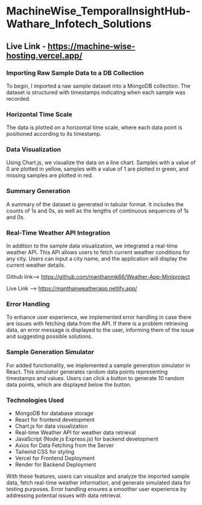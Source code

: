 # MachineWise_TemporalInsightHub-Wathare_Infotech_Solutions 
## Live Link - https://machine-wise-hosting.vercel.app/

### Importing Raw Sample Data to a DB Collection 

To begin, I imported a raw sample dataset into a MongoDB collection. The dataset is structured with timestamps indicating when each sample was recorded.

### Horizontal Time Scale

The data is plotted on a horizontal time scale, where each data point is positioned according to its timestamp.

### Data Visualization

Using Chart.js, we visualize the data on a line chart. Samples with a value of 0 are plotted in yellow, samples with a value of 1 are plotted in green, and missing samples are plotted in red.

### Summary Generation

A summary of the dataset is generated in tabular format. It includes the counts of 1s and 0s, as well as the lengths of continuous sequences of 1s and 0s.

### Real-Time Weather API Integration

In addition to the sample data visualization, we integrated a real-time weather API. This API allows users to fetch current weather conditions for any city. Users can input a city name, and the application will display the current weather details.

Github link--> https://github.com/manthanmk66/Weather-App-Miniproject

Live Link  --> https://manthanweatherapp.netlify.app/

### Error Handling

To enhance user experience, we implemented error handling in case there are issues with fetching data from the API. If there is a problem retrieving data, an error message is displayed to the user, informing them of the issue and suggesting possible solutions.

### Sample Generation Simulator

For added functionality, we implemented a sample generation simulator in React. This simulator generates random data points representing timestamps and values. Users can click a button to generate 10 random data points, which are displayed below the button.

### Technologies Used

- MongoDB for database storage
- React for frontend development
- Chart.js for data visualization
- Real-time Weather API for weather data retrieval
- JavaScript (Node.js Express.js) for backend development
- Axios for Data Fetching from the Server
- Tailwind CSS for styling
- Vercel for Frontend Deployment
- Render for Backend Deployment

With these features, users can visualize and analyze the imported sample data, fetch real-time weather information, and generate simulated data for testing purposes. Error handling ensures a smoother user experience by addressing potential issues with data retrieval.
